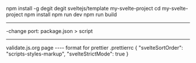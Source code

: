 npm install -g degit
degit sveltejs/template my-svelte-project
cd my-svelte-project
npm install
npm run dev
npm run build

---

-change port:
package.json > script

---

validate.js.org page
---- format for prettier .prettierrc
{
"svelteSortOrder": "scripts-styles-markup",
"svelteStrictMode": true
}
